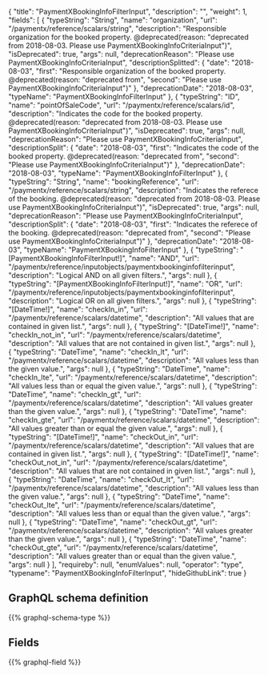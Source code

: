 {
  "title": "PaymentXBookingInfoFilterInput",
  "description": "",
  "weight": 1,
  "fields": [
    {
      "typeString": "String",
      "name": "organization",
      "url": "/paymentx/reference/scalars/string",
      "description": "Responsible organization for the booked property. @deprecated(reason: \"deprecated from 2018-08-03. Please use PaymentXBookingInfoCriteriaInput\")",
      "isDeprecated": true,
      "args": null,
      "deprecationReason": "Please use PaymentXBookingInfoCriteriaInput",
      "descriptionSplitted": {
        "date": "2018-08-03",
        "first": "Responsible organization of the booked property. @deprecated(reason: \"deprecated from",
        "second": "Please use PaymentXBookingInfoCriteriaInput\")"
      },
      "deprecationDate": "2018-08-03",
      "typeName": "PaymentXBookingInfoFilterInput"
    },
    {
      "typeString": "ID",
      "name": "pointOfSaleCode",
      "url": "/paymentx/reference/scalars/id",
      "description": "Indicates the code for the booked property. @deprecated(reason: \"deprecated from 2018-08-03. Please use PaymentXBookingInfoCriteriaInput\")",
      "isDeprecated": true,
      "args": null,
      "deprecationReason": "Please use PaymentXBookingInfoCriteriaInput",
      "descriptionSplit": {
        "date": "2018-08-03",
        "first": "Indicates the code of the booked property. @deprecated(reason: \"deprecated from",
        "second": "Please use PaymentXBookingInfoCriteriaInput\")"
      },
      "deprecationDate": "2018-08-03",
      "typeName": "PaymentXBookingInfoFilterInput"
    },
    {
      "typeString": "String",
      "name": "bookingReference",
      "url": "/paymentx/reference/scalars/string",
      "description": "Indicates the referece of the booking. @deprecated(reason: \"deprecated from 2018-08-03. Please use PaymentXBookingInfoCriteriaInput\")",
      "isDeprecated": true,
      "args": null,
      "deprecationReason": "Please use PaymentXBookingInfoCriteriaInput",
      "descriptionSplit": {
        "date": "2018-08-03",
        "first": "Indicates the referece of the booking. @deprecated(reason: \"deprecated from",
        "second": "Please use PaymentXBookingInfoCriteriaInput\")"
      },
      "deprecationDate": "2018-08-03",
      "typeName": "PaymentXBookingInfoFilterInput"
    },
    {
      "typeString": "[PaymentXBookingInfoFilterInput!]",
      "name": "AND",
      "url": "/paymentx/reference/inputobjects/paymentxbookinginfofilterinput",
      "description": "Logical AND on all given filters.",
      "args": null
    },
    {
      "typeString": "[PaymentXBookingInfoFilterInput!]",
      "name": "OR",
      "url": "/paymentx/reference/inputobjects/paymentxbookinginfofilterinput",
      "description": "Logical OR on all given filters.",
      "args": null
    },
    {
      "typeString": "[DateTime!]",
      "name": "checkIn_in",
      "url": "/paymentx/reference/scalars/datetime",
      "description": "All values that are contained in given list.",
      "args": null
    },
    {
      "typeString": "[DateTime!]",
      "name": "checkIn_not_in",
      "url": "/paymentx/reference/scalars/datetime",
      "description": "All values that are not contained in given list.",
      "args": null
    },
    {
      "typeString": "DateTime",
      "name": "checkIn_lt",
      "url": "/paymentx/reference/scalars/datetime",
      "description": "All values less than the given value.",
      "args": null
    },
    {
      "typeString": "DateTime",
      "name": "checkIn_lte",
      "url": "/paymentx/reference/scalars/datetime",
      "description": "All values less than or equal the given value.",
      "args": null
    },
    {
      "typeString": "DateTime",
      "name": "checkIn_gt",
      "url": "/paymentx/reference/scalars/datetime",
      "description": "All values greater than the given value.",
      "args": null
    },
    {
      "typeString": "DateTime",
      "name": "checkIn_gte",
      "url": "/paymentx/reference/scalars/datetime",
      "description": "All values greater than or equal the given value.",
      "args": null
    },
    {
      "typeString": "[DateTime!]",
      "name": "checkOut_in",
      "url": "/paymentx/reference/scalars/datetime",
      "description": "All values that are contained in given list.",
      "args": null
    },
    {
      "typeString": "[DateTime!]",
      "name": "checkOut_not_in",
      "url": "/paymentx/reference/scalars/datetime",
      "description": "All values that are not contained in given list.",
      "args": null
    },
    {
      "typeString": "DateTime",
      "name": "checkOut_lt",
      "url": "/paymentx/reference/scalars/datetime",
      "description": "All values less than the given value.",
      "args": null
    },
    {
      "typeString": "DateTime",
      "name": "checkOut_lte",
      "url": "/paymentx/reference/scalars/datetime",
      "description": "All values less than or equal than the given value.",
      "args": null
    },
    {
      "typeString": "DateTime",
      "name": "checkOut_gt",
      "url": "/paymentx/reference/scalars/datetime",
      "description": "All values greater than the given value.",
      "args": null
    },
    {
      "typeString": "DateTime",
      "name": "checkOut_gte",
      "url": "/paymentx/reference/scalars/datetime",
      "description": "All values greater than or equal than the given value.",
      "args": null
    }
  ],
  "requireby": null,
  "enumValues": null,
  "operator": "type",
  "typename": "PaymentXBookingInfoFilterInput",
  "hideGithubLink": true
}
## GraphQL schema definition

{{% graphql-schema-type %}}

## Fields

{{% graphql-field %}}
